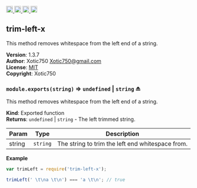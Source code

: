 <a href="https://travis-ci.org/Xotic750/trim-left-x"
   title="Travis status">
<img
   src="https://travis-ci.org/Xotic750/trim-left-x.svg?branch=master"
   alt="Travis status" height="18"/>
</a>
<a href="https://david-dm.org/Xotic750/trim-left-x"
   title="Dependency status">
<img src="https://david-dm.org/Xotic750/trim-left-x.svg"
   alt="Dependency status" height="18"/>
</a>
<a href="https://david-dm.org/Xotic750/trim-left-x#info=devDependencies"
   title="devDependency status">
<img src="https://david-dm.org/Xotic750/trim-left-x/dev-status.svg"
   alt="devDependency status" height="18"/>
</a>
<a href="https://badge.fury.io/js/trim-left-x" title="npm version">
<img src="https://badge.fury.io/js/trim-left-x.svg"
   alt="npm version" height="18"/>
</a>
<a name="module_trim-left-x"></a>

## trim-left-x
This method removes whitespace from the left end of a string.

**Version**: 1.3.7  
**Author**: Xotic750 <Xotic750@gmail.com>  
**License**: [MIT](&lt;https://opensource.org/licenses/MIT&gt;)  
**Copyright**: Xotic750  
<a name="exp_module_trim-left-x--module.exports"></a>

### `module.exports(string)` ⇒ <code>undefined</code> \| <code>string</code> ⏏
This method removes whitespace from the left end of a string.

**Kind**: Exported function  
**Returns**: <code>undefined</code> \| <code>string</code> - The left trimmed string.  

| Param | Type | Description |
| --- | --- | --- |
| string | <code>string</code> | The string to trim the left end whitespace from. |

**Example**  
```js
var trimLeft = require('trim-left-x');

trimLeft(' \t\na \t\n') === 'a \t\n'; // true
```
